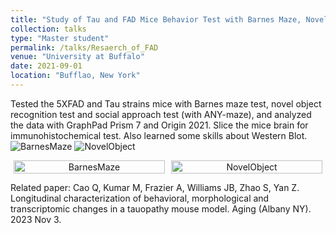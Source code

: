 ```yaml
---
title: "Study of Tau and FAD Mice Behavior Test with Barnes Maze, Novel Object Task, and Social Preference Task"
collection: talks
type: "Master student"
permalink: /talks/Resaerch_of_FAD
venue: "University at Buffalo"
date: 2021-09-01
location: "Bufflao, New York"
---
```


Tested the 5XFAD and Tau strains mice with Barnes maze test, novel object recognition test and social approach test (with ANY-maze), and analyzed the data with GraphPad Prism 7 and Origin 2021. Slice the mice brain for immunohistochemical test. Also learned some skills about Western Blot.
![BarnesMaze](http://Shengkai24.github.io/images/BarnesMaze.jpg)
![NovelObject](http://Shengkai24.github.io/images/NovelObjectRecognitionTest.png)

<div style="display: flex; flex-wrap: wrap; justify-content: space-between; margin: 0 auto;">  
    <div style="flex-basis: 48%; margin: 0 1%; text-align: center;">  
        <img src="https://shengkai24.github.io/images/BarnesMaze.jpg" alt="BarnesMaze" style="width: 100%; height: auto;">  
    </div>  
    <div style="flex-basis: 48%; margin: 0 1%; text-align: center;">  
        <img src="https://shengkai24.github.io/images/NovelObjectRecognitionTest.png" alt="NovelObject" style="width: 100%; height: auto;">  
    </div>  
</div>

Related paper: Cao Q, Kumar M, Frazier A, Williams JB, Zhao S, Yan Z. Longitudinal characterization of behavioral, morphological and transcriptomic changes in a tauopathy mouse model. Aging (Albany NY). 2023 Nov 3.
